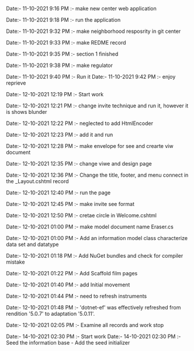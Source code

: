 Date:- 11-10-2021 9:16 PM :- make new center web application 

Date:- 11-10-2021 9:18 PM :- run the application 

Date:- 11-10-2021 9:32 PM :- make neighborhood resposrity in git center 

Date:- 11-10-2021 9:33 PM :- make REDME record 

Date:- 11-10-2021 9:35 PM :- section 1 finished 

Date:- 11-10-2021 9:38 PM :- make regulator 

Date:- 11-10-2021 9:40 PM :- Run it Date:- 11-10-2021 9:42 PM :- enjoy reprieve 

Date:- 12-10-2021 12:19 PM :- Start work 

Date:- 12-10-2021 12:21 PM :- change invite technique and run it, however it is shows blunder 

Date:- 12-10-2021 12:22 PM :- neglected to add HtmlEncoder 

Date:- 12-10-2021 12:23 PM :- add it and run 

Date:- 12-10-2021 12:28 PM :- make envelope for see and crearte viw document 

Date:- 12-10-2021 12:35 PM :- change viwe and design page 

Date:- 12-10-2021 12:36 PM :- Change the title, footer, and menu connect in the _Layout.cshtml record 

Date:- 12-10-2021 12:40 PM :- run the page 

Date:- 12-10-2021 12:45 PM :- make invite see format 

Date:- 12-10-2021 12:50 PM :- cretae circle in Welcome.cshtml 

Date:- 12-10-2021 01:00 PM :- make model document name Eraser.cs 

Date:- 12-10-2021 01:00 PM :- Add an information model class characterize data set and datatype 

Date:- 12-10-2021 01:18 PM :- Add NuGet bundles and check for compiler mistake 

Date:- 12-10-2021 01:22 PM :- Add Scaffold film pages 

Date:- 12-10-2021 01:40 PM :- add Initial movement 

Date:- 12-10-2021 01:44 PM :- need to refresh instruments 

Date:- 12-10-2021 01:48 PM :- 'dotnet-ef' was effectively refreshed from rendition '5.0.7' to adaptation '5.0.11'. 

Date:- 12-10-2021 02:05 PM :- Examine all records and work stop 

Date:- 14-10-2021 02:30 PM :- Start work Date:- 14-10-2021 02:30 PM :- Seed the information base - Add the seed initializer
